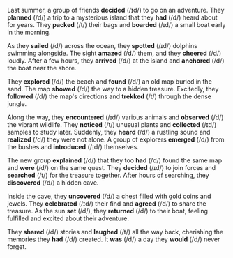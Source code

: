 Last summer, a group of friends **decided** (/ɪd/) to go on an adventure. They **planned** (/d/) a trip to a mysterious island that they **had** (/d/) heard about for years. They **packed** (/t/) their bags and **boarded** (/ɪd/) a small boat early in the morning.

As they **sailed** (/d/) across the ocean, they **spotted** (/ɪd/) dolphins swimming alongside. The sight **amazed** (/d/) them, and they **cheered** (/d/) loudly. After a few hours, they **arrived** (/d/) at the island and **anchored** (/d/) the boat near the shore.

They **explored** (/d/) the beach and **found** (/d/) an old map buried in the sand. The map **showed** (/d/) the way to a hidden treasure. Excitedly, they **followed** (/d/) the map's directions and **trekked** (/t/) through the dense jungle.

Along the way, they **encountered** (/ɪd/) various animals and **observed** (/d/) the vibrant wildlife. They **noticed** (/t/) unusual plants and **collected** (/ɪd/) samples to study later. Suddenly, they **heard** (/d/) a rustling sound and **realized** (/d/) they were not alone. A group of explorers **emerged** (/d/) from the bushes and **introduced** (/ɪd/) themselves.

The new group **explained** (/d/) that they too **had** (/d/) found the same map and **were** (/d/) on the same quest. They **decided** (/ɪd/) to join forces and **searched** (/t/) for the treasure together. After hours of searching, they **discovered** (/d/) a hidden cave.

Inside the cave, they **uncovered** (/d/) a chest filled with gold coins and jewels. They **celebrated** (/ɪd/) their find and **agreed** (/d/) to share the treasure. As the sun **set** (/d/), they **returned** (/d/) to their boat, feeling fulfilled and excited about their adventure.

They **shared** (/d/) stories and **laughed** (/t/) all the way back, cherishing the memories they **had** (/d/) created. It **was** (/d/) a day they **would** (/d/) never forget.
